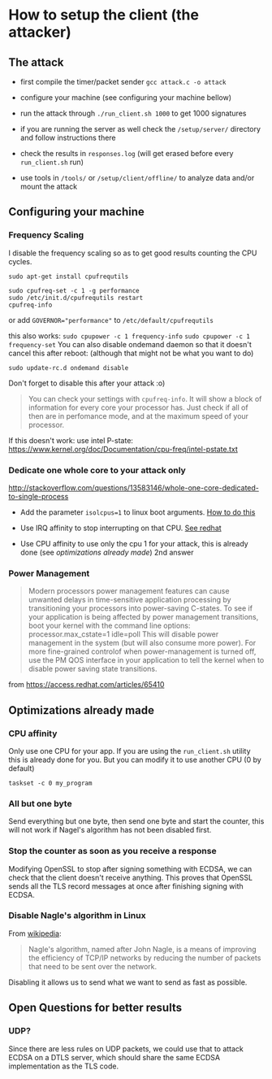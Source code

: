 # How to setup the client (the attacker)

## The attack

* first compile the timer/packet sender `gcc attack.c -o attack`

* configure your machine (see configuring your machine bellow)

* run the attack through `./run_client.sh 1000` to get 1000 signatures

* if you are running the server as well check the `/setup/server/` directory and follow instructions there

* check the results in `responses.log` (will get erased before every `run_client.sh` run)

* use tools in `/tools/` or `/setup/client/offline/` to analyze data and/or mount the attack

## Configuring your machine

### Frequency Scaling

I disable the frequency scaling so as to get good results counting the CPU cycles.

```
sudo apt-get install cpufrequtils

sudo cpufreq-set -c 1 -g performance
sudo /etc/init.d/cpufrequtils restart
cpufreq-info
```

or add `GOVERNOR="performance"` to `/etc/default/cpufrequtils`

this also works: `sudo cpupower -c 1 frequency-info`
`sudo cpupower -c 1 frequency-set`
You can also disable ondemand daemon so that it doesn't cancel this after reboot: (although that might not be what you want to do)

```
sudo update-rc.d ondemand disable
```

Don't forget to disable this after your attack :o)

> You can check your settings with `cpufreq-info`. It will show a block of information for every core your processor has. Just check if all of then are in perfomance mode, and at the maximum speed of your processor.

If this doesn't work: use intel P-state: https://www.kernel.org/doc/Documentation/cpu-freq/intel-pstate.txt


### Dedicate one whole core to your attack only

http://stackoverflow.com/questions/13583146/whole-one-core-dedicated-to-single-process

* Add the parameter `isolcpus=1` to linux boot arguments. [How to do this](http://askubuntu.com/questions/19486/how-do-i-add-a-kernel-boot-parameter)

* Use IRQ affinity to stop interrupting on that CPU. [See redhat](https://access.redhat.com/documentation/en-US/Red_Hat_Enterprise_Linux/6/html/Performance_Tuning_Guide/s-cpu-irq.html)

* Use CPU affinity to use only the cpu 1 for your attack, this is already done (see *optimizations already made*)
2nd answer

### Power Management

> Modern processors power management features can cause unwanted delays in time-sensitive application processing by transitioning your processors into power-saving C-states.
To see if your application is being affected by power management transitions, boot your kernel with the command line options:
processor.max_cstate=1 idle=poll
This will disable power management in the system (but will also consume more power).
For more fine-grained controlof when power-management is turned off, use the PM QOS interface in your application to tell the kernel when to disable power saving state transitions.

from https://access.redhat.com/articles/65410


## Optimizations already made

### CPU affinity

Only use one CPU for your app. If you are using the `run_client.sh` utility this is already done for you. But you can modify it to use another CPU (0 by default)

```
taskset -c 0 my_program
```

### All but one byte

Send everything but one byte, then send one byte and start the counter, this will not work if Nagel's algorithm has not been disabled first.

### Stop the counter as soon as you receive a response

Modifying OpenSSL to stop after signing something with ECDSA, we can check that the client doesn't receive anything. This proves that OpenSSL sends all the TLS record messages at once after finishing signing with ECDSA.

### Disable Nagle's algorithm in Linux

From [wikipedia](https://en.wikipedia.org/wiki/Nagle's_algorithm): 

> Nagle's algorithm, named after John Nagle, is a means of improving the efficiency of TCP/IP networks by reducing the number of packets that need to be sent over the network.

Disabling it allows us to send what we want to send as fast as possible.

## Open Questions for better results

### UDP?

Since there are less rules on UDP packets, we could use that to attack ECDSA on a DTLS server, which should share the same ECDSA implementation as the TLS code.


